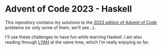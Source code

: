 # Advent of Code 2023 - Haskell

This repository contains my solutions to the [2023 edition of Advent of Code](https://adventofcode.com/2023/) problems (or only some of them, we'll see...).

I'll use these challenges to have fun while learning Haskell. I am also reading through [LYAH](http://learnyouahaskell.com/) at the same time, which I'm really enjoying so far.
